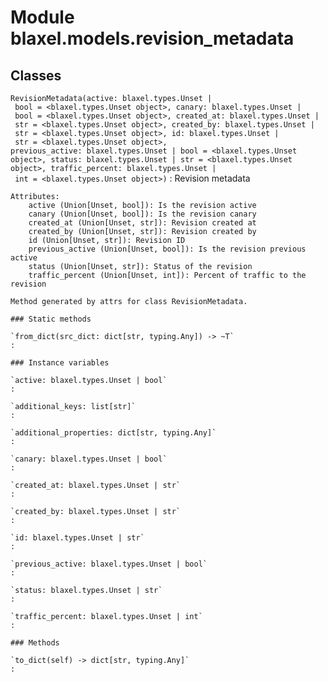 Module blaxel.models.revision_metadata
======================================

Classes
-------

`RevisionMetadata(active: blaxel.types.Unset | bool = <blaxel.types.Unset object>, canary: blaxel.types.Unset | bool = <blaxel.types.Unset object>, created_at: blaxel.types.Unset | str = <blaxel.types.Unset object>, created_by: blaxel.types.Unset | str = <blaxel.types.Unset object>, id: blaxel.types.Unset | str = <blaxel.types.Unset object>, previous_active: blaxel.types.Unset | bool = <blaxel.types.Unset object>, status: blaxel.types.Unset | str = <blaxel.types.Unset object>, traffic_percent: blaxel.types.Unset | int = <blaxel.types.Unset object>)`
:   Revision metadata
    
    Attributes:
        active (Union[Unset, bool]): Is the revision active
        canary (Union[Unset, bool]): Is the revision canary
        created_at (Union[Unset, str]): Revision created at
        created_by (Union[Unset, str]): Revision created by
        id (Union[Unset, str]): Revision ID
        previous_active (Union[Unset, bool]): Is the revision previous active
        status (Union[Unset, str]): Status of the revision
        traffic_percent (Union[Unset, int]): Percent of traffic to the revision
    
    Method generated by attrs for class RevisionMetadata.

    ### Static methods

    `from_dict(src_dict: dict[str, typing.Any]) ‑> ~T`
    :

    ### Instance variables

    `active: blaxel.types.Unset | bool`
    :

    `additional_keys: list[str]`
    :

    `additional_properties: dict[str, typing.Any]`
    :

    `canary: blaxel.types.Unset | bool`
    :

    `created_at: blaxel.types.Unset | str`
    :

    `created_by: blaxel.types.Unset | str`
    :

    `id: blaxel.types.Unset | str`
    :

    `previous_active: blaxel.types.Unset | bool`
    :

    `status: blaxel.types.Unset | str`
    :

    `traffic_percent: blaxel.types.Unset | int`
    :

    ### Methods

    `to_dict(self) ‑> dict[str, typing.Any]`
    :